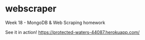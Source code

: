 # webscraper
Week 18 - MongoDB &amp; Web Scraping homework

See it in action! https://protected-waters-44087.herokuapp.com/
